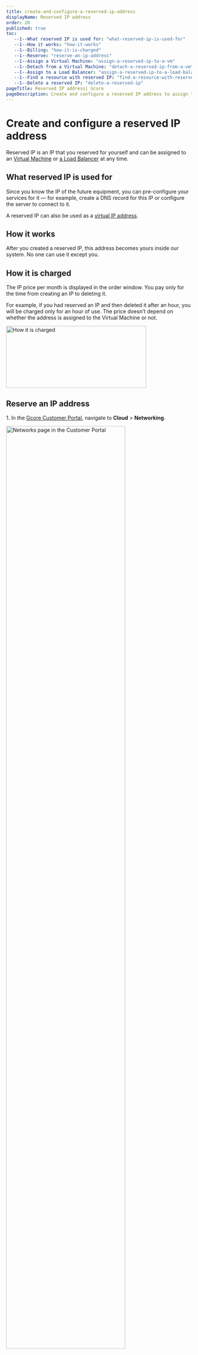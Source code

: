 ```yaml
---
title: create-and-configure-a-reserved-ip-address
displayName: Reserved IP address
order: 20
published: true
toc:
   --1--What reserved IP is used for: "what-reserved-ip-is-used-for"
   --1--How it works: "how-it-works"
   --1--Billing: "how-it-is-charged"
   --1--Reserve: "reserve-an-ip-address"
   --1--Assign a Virtual Machine: "assign-a-reserved-ip-to-a-vm"
   --1--Detach from a Virtual Machine: "detach-a-reserved-ip-from-a-vm"   
   --1--Assign to a Load Balancer: "assign-a-reserved-ip-to-a-load-balancer"
   --1--Find a resource with reserved IP: "find-a-resource-with-reserved-ip"
   --1--Delete a reserved IP: "delete-a-reserved-ip"
pageTitle: Reserved IP address| Gcore
pageDescription: Create and configure a reserved IP address to assign to Virtual Machines or Load Balancers. Learn how to reserve, assign, detach, and delete a reserved IP.
---
```

# Create and configure a reserved IP address

Reserved IP is an IP that you reserved for yourself and can be assigned to an <a href="https://gcore.com/docs/cloud/virtual-instances/create-an-instance" target="_blank">Virtual Machine</a> or <a href="https://gcore.com/docs/cloud/networking/create-and-configure-a-load-balancer" target="_blank">a Load Balancer</a> at any time.

## What reserved IP is used for

Since you know the IP of the future equipment, you can pre-configure your services for it — for example, create a DNS record for this IP or configure the server to connect to it.

A reserved IP can also be used as a <a href="https://gcore.com/docs/cloud/networking/ip-address/create-and-configure-a-virtual-ip-vip-address" target="_blank">virtual IP address</a>.

## How it works

After you created a reserved IP, this address becomes yours inside our system. No one can use it except you.

## How it is charged

The IP price per month is displayed in the order window. You pay only for the time from creating an IP to deleting it. 

For example, if you had reserved an IP and then deleted it after an hour, you will be charged only for an hour of use. The price doesn’t depend on whether the address is assigned to the Virtual Machine or not.

<img src="https://assets.gcore.pro/docs/cloud/networking/ip-address/create-and-configure-a-reserved-ip-address/image-17.png" alt="How it is charged" width="380" height="168">

## Reserve an IP address

1\. In the <a href="https://accounts.gcore.com/reports/dashboard" target="_blank">Gcore Customer Portal</a>, navigate to **Cloud** > **Networking**.

<img src="https://assets.gcore.pro/docs/cloud/networking/ip-address/create-and-configure-a-reserved-ip-address/networks-page.png" alt="Networks page in the Customer Portal" width="80%">

2\. Open the **Reserved IPs** page.

3\. Click **Reserve new IP**.

<img src="https://assets.gcore.pro/docs/cloud/networking/ip-address/create-and-configure-a-reserved-ip-address/reserved-ips-page.png" alt="Reserved IPs page in the Customer Portal" width="80%">

4\. Select the IP type:

 * Public (for external network). A public IP address one can be created immediately.
 * Private (for internal network). If you selected this option, choose the network and subnetwork in which the address will be created.

<alert-element type="info" title="Info">
 
A reserved private IP can only be used in the specified subnetwork. To order a specific address, enable the **Set IP address** toggle and enter the IP that belongs to that subnetwork.
 
</alert-element>

5\. (Optional) If you want to use IPv6 addresses, turn on the <b>Enable IPv6 dual-stack</b> toggle.

<img src="https://assets.gcore.pro/docs/cloud/networking/ip-address/create-and-configure-a-reserved-ip-address/reserve-ip-dialog.png" alt="Reserved IPs page in the Customer Portal" width="80%">

6\. Click **Create**. 

## Assign a reserved IP to a VM

<tabset-element>

### During VM creation

For instructions on how to add a Reserved IP when creating a Virual Machine, refer to the <a href="https://gcore.com/docs/cloud/virtual-instances/create-an-instance" target="_blank">VM creation</a> guide. 

### After VM creation

1\. In the Virtual Machine settings, open the **Networking** tab. 

If the machine has already been added to the subnetwork you want to assign an IP to, disable that subnetwork. This will remove the old IP.

<img src="https://assets.gcore.pro/docs/cloud/networking/ip-address/create-and-configure-a-reserved-ip-address/detach-subnetwork.png" alt="Detach subnetwork" width="80%">

2\. Add a new interface (public or private) and enable the **Use reserved IP** toggle. 

<img src="https://assets.gcore.pro/docs/cloud/networking/ip-address/create-and-configure-a-reserved-ip-address/add-reserved-ip-vm.png" alt="Assign after Virtual Machine creation" width="80%">

3\. Select the desired IP and click **Save Changes**. 

The IP will be assigned to the Virtual Machine.

</tabset-element>

## Detach a reserved IP from a VM

Detach the subnetwork the reserved IP is assigned to. This address will be detached from the Virtual Machine automatically.

<img src="https://assets.gcore.pro/docs/cloud/networking/ip-address/create-and-configure-a-reserved-ip-address/image-29.png" alt="Detach from the Virtual Machine">

## Assign a reserved IP to a Load Balancer

You can assign the reserved IP only during the Load Balancer creation. 

For instructions on how to add a Reserved IP when creating a Load Balancer, refer to the <a href="https://gcore.com/docs/cloud/networking/create-and-configure-a-load-balancer#step-4-configure-network" target="_blank">Load Balancer creation</a> guide. 

## Find a resource with reserved IP

If a reserved IP addresses is attached to a particular resource, you'll see this information on the **Reserved IPs** page, in the **Status** column:

<img src="https://assets.gcore.pro/docs/cloud/networking/ip-address/create-and-configure-a-reserved-ip-address/attached-to-instance.png" alt="Reserved IPs page in the Customer Portal" width="80%">

You click the resource name to view and update its settings.

## Delete a reserved IP

Detach it from the Virtual Machine or Load Balancer. Then go to the "Networking" → "Reserved IPs" section, click the selector next to the IP and select "Delete". The address will be deleted and no longer charged.

<img src="https://assets.gcore.pro/docs/cloud/networking/ip-address/create-and-configure-a-reserved-ip-address/delete-reserved-ip.png" alt="Delete a reserved IP button" width="80%">